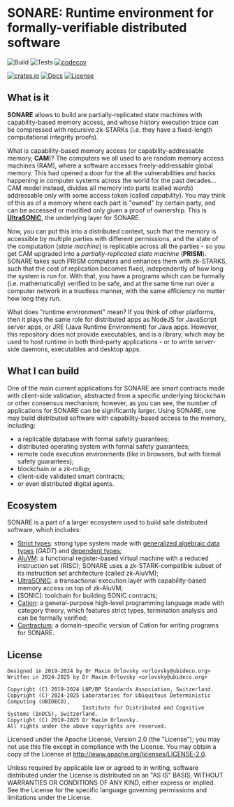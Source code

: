# SONARE: Runtime environment for formally-verifiable distributed software

![Build](https://github.com/AluVM/sonare/workflows/Build/badge.svg)
![Tests](https://github.com/AluVM/sonare/workflows/Tests/badge.svg)
[![codecov](https://codecov.io/gh/AluVM/sonare/branch/master/graph/badge.svg)](https://codecov.io/gh/AluVM/sonare)

[![crates.io](https://img.shields.io/crates/v/sonare)](https://crates.io/crates/sonare)
[![Docs](https://docs.rs/sonare/badge.svg)](https://docs.rs/sonare)
[![License](https://img.shields.io/crates/l/sonare)](./LICENSE)

## What is it

**SONARE** allows to build are partially-replicated state machines with capability-based memory
access, and whose history execution trace can be compressed with recursive zk-STARKs (i.e. they have
a fixed-length computational integrity proofs).

What is capability-based memory access (or capability-addressable memory, **CAM**)? The computers we
all used to are random memory access machines (RAM), where a software accesses freely-addressable
global memory. This had opened a door for the all the vulnerabilities and hacks happening in
computer systems across the world for the past decades... CAM model instead, divides all memory into
parts (called *words*) addressable only with some access token (called *capability*). You may think
of this as of a memory where each part is "owned" by certain party, and can be accessed or modified
only given a proof of ownership. This is [**UltraSONIC**], the underlying layer for SONARE.

Now, you can put this into a distributed context, such that the memory is accessible by multiple
parties with different permissions, and the state of the computation (*state machine*) is replicable
across all the parties - so you get CAM upgraded into a *partially-replicated state machine*
(**PRISM**). SONARE takes such PRISM computers and enhances them with zk-STARKS, such that the cost
of replication becomes fixed, independently of how long the system is run for. With that, you have
a programs which can be formally (i.e. mathematically) verified to be safe, and at the same time
run over a computer network in a trustless manner, with the same efficiency no matter how long they
run.

What does "runtime environment" mean? If you think of other platforms, then it plays the same role
for distributed apps as NodeJS for JavaScript server apps, or JRE (Java Runtime Environment) for
Java apps. However, this repository does not provide executables, and is a library, which may be
used to host runtime in both third-party applications - or to write server-side daemons, executables
and desktop apps.

## What I can build

One of the main current applications for SONARE are smart contracts made with client-side
validation, abstracted from a specific underlying blockchain or other consensus mechanism; however,
as you can see, the number of applications for SONARE can be significantly larger. Using SONARE, one
may build distributed software with capability-based access to the memory, including:

- a replicable database with formal safety guarantees;
- distributed operating system with formal safety guarantees;
- remote code execution environments (like in browsers, but with formal safety guarantees);
- blockchain or a zk-rollup;
- client-side validated smart contracts;
- or even distributed digital agents.

## Ecosystem

SONARE is a part of a larger ecosystem used to build safe distributed software, which includes:

- [Strict types]: strong type system made with [generalized algebraic data types][GADT] (*GADT*) and
  [dependent types];
- [AluVM]: a functional register-based virtual machine with a reduced instruction set (RISC); SONARE
  uses a zk-STARK-compatible subset of its instruction set architecture (called zk-AluVM);
- [UltraSONIC]: a transactional execution layer with capability-based memory access on top of
  zk-AluVM;
- [SONIC]: toolchain for building SONIC contracts;
- [Cation]: a general-purpose high-level programming language made with category theory, which
  features strict types, termination analysis and can be formally verified;
- [Contractum]: a domain-specific version of Cation for writing programs for SONARE.

## License

    Designed in 2019-2024 by Dr Maxim Orlovsky <orlovsky@ubideco.org>
    Written in 2024-2025 by Dr Maxim Orlovsky <orlovsky@ubideco.org>
    
    Copyright (C) 2019-2024 LNP/BP Standards Association, Switzerland.
    Copyright (C) 2024-2025 Laboratories for Ubiquitous Deterministic Computing (UBIDECO),
                            Institute for Distributed and Cognitive Systems (InDCS), Switzerland.
    Copyright (C) 2019-2025 Dr Maxim Orlovsky.
    All rights under the above copyrights are reserved.

Licensed under the Apache License, Version 2.0 (the "License"); you may not use this file except
in compliance with the License. You may obtain a copy of the License at
<http://www.apache.org/licenses/LICENSE-2.0>.

Unless required by applicable law or agreed to in writing, software distributed under the License
is distributed on an "AS IS" BASIS, WITHOUT WARRANTIES OR CONDITIONS OF ANY KIND, either express
or implied. See the License for the specific language governing permissions and limitations under
the License.

[Strict types]: https://strict-types.org

[AluVM]: https://aluvm.org

[UltraSONIC]: https://github.com/AluVM/UltraSONIC

[**UltraSONIC**]: https://github.com/AluVM/UltraSONIC

[Cation]: https://cation-lang.org

[Contractum]: https://contractum.org

[GADT]: https://en.wikipedia.org/wiki/Generalized_algebraic_data_type

[dependent types]: https://en.wikipedia.org/wiki/Dependent_type
